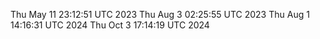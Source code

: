 
Thu May 11 23:12:51 UTC 2023
Thu Aug  3 02:25:55 UTC 2023
Thu Aug  1 14:16:31 UTC 2024
Thu Oct  3 17:14:19 UTC 2024
